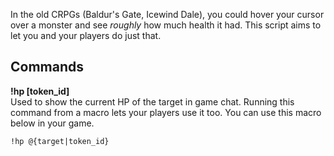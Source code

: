 In the old CRPGs (Baldur's Gate, Icewind Dale), you could hover your cursor over a monster and see *roughly* how much health it had. This script aims to let you and your players do just that.

## Commands
__!hp [token\_id]__<br />
Used to show the current HP of the target in game chat. Running this command from a macro lets your players use it too.
You can use this macro below in your game.
```
!hp @{target|token_id}
```
